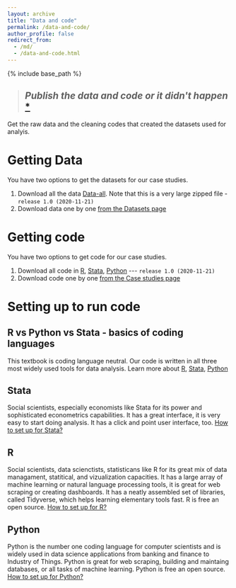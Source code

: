 ```yaml
---
layout: archive
title: "Data and code"
permalink: /data-and-code/
author_profile: false
redirect_from:
  - /md/
  - /data-and-code.html
---
```



{% include base_path %}

> ## *Publish the data and code or it didn't happen* [*](http://freerangestats.info/blog/2020/05/30/implausible-health-data-firm)


Get the raw data and the cleaning codes that created the datasets used for analyis.

# Getting Data

You have two options to get the datasets for our case studies.

1. Download all the data [Data-all](data-zip-all). Note that this is a very large zipped file - `release 1.0 (2020-11-21)`
2. Download data one by one [from the Datasets page](/datasets)



# Getting code

You have two options to get code for our case studies.

1.  Download all code in [R](code-zip-r), [Stata](code-zip-stata), [Python](code-zip-python) --- `release 1.0 (2020-11-21)`
2.  Download code one by one [from the Case studies page](/casestudies)


# Setting up to run code

## R vs Python vs Stata - basics of coding languages
This textbook is coding language neutral. Our code is written in all three most widely used tools for data analysis. Learn more about [R](https://www.r-project.org/about.html), [Stata](https://www.stata.com/why-use-stata/),  [Python](https://www.python.org/about/)


## **Stata**  
Social scientists, especially economists like Stata for its power and sophisticated econometrics capabilities. It has a great interface, it is very easy to start doing analysis. It has a click and point user interface, too. [How to set up for Stata?](/howto-stata/)

## **R**  
Social scientists, data scienctists, statisticans like R for its great mix of data managament,  statitical, and   vizualization capacities. It has a large array of machine learning or natural language processing tools, it is great for web scraping or creating dashboards. It has a neatly assembled set of libraries, called Tidyverse, which helps learning elementary tools fast. R is free an open source. [How to set up for R?](/howto-r/)


## **Python**  
Python is the number one coding language for computer scientists and is widely used in data science applications from banking and finance to Industry of Things. Python is great for web scraping, building and maintaing databases, or all tasks of machine learning. Python is free an open source. [How to set up for Python?](/howto-python/)
